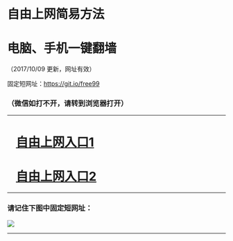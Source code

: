 ﻿# 自由上网简易方法

# 电脑、手机一键翻墙

（2017/10/09 更新，网址有效）

固定短网址：https://git.io/free99

### （微信如打不开，请转到浏览器打开）


***





# &nbsp;&nbsp; <a href="http://ft1824631416.fwq-tz-1001.info/fwqtz01.html?t=100900120775 " target="_blank">自由上网入口1</a>
# &nbsp;&nbsp; <a href="http://ft70616611.fwq-tz-1002.info/fwqtz02.html?t=100900111443 " target="_blank">自由上网入口2</a>
***

### 请记住下图中固定短网址：

<img src="https://s3-us-west-2.amazonaws.com/fwq-1001/yjfq-20170905okok.png" /> 


***

